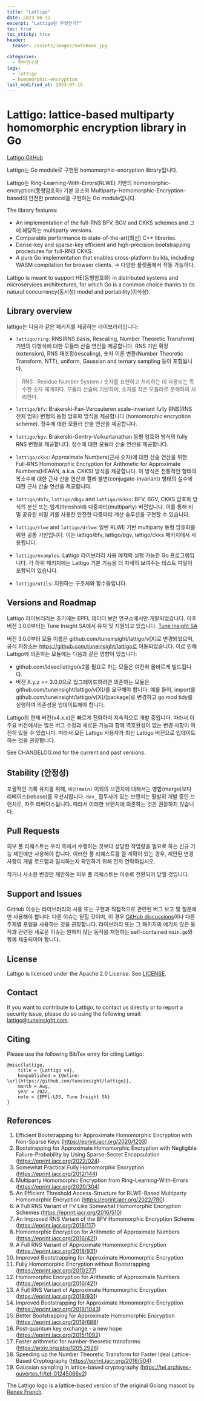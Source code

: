 ```yaml
---
title: "Lattigo"
date: 2023-06-12
excerpt: "Lattigo란 무엇인가?"
toc: true
toc_sticky: true
header:
  teaser: /assets/images/notebook.jpg

categories:
  - 학부연구생
tags:
  - lattigo
  - homomorphic-encryption
last_modified_at: 2023-07-15
---
```


# Lattigo: lattice-based multiparty homomorphic encryption library in Go

[Lattigo GitHub](https://github.com/JihunSKKU/lattigo)

Lattigo는 Go module로 구현된 homomorphic-encryption library입니다.

Lattigo는 Ring-Learning-With-Errors(RLWE) 기반의 homomorphic-encryption(동형암호화) 기본 요소와 Multiparty-Homomorphic-Encryption-based의 안전한 protocol을 구현하는 Go module입니다.

The library features:

- An implementation of the full-RNS BFV, BGV and CKKS schemes and 그에 해당하는 multiparty versions.
- Comparable performance to state-of-the-art(최신) C++ libraries.
- Dense-key and sparse-key efficient and high-precision bootstrapping procedures for full-RNS CKKS.
- A pure Go implementation that enables cross-platform builds, including WASM compilation for browser clients. -> 다양한 플랫폼에서 작동 가능하다.

Lattigo is meant to support HE(동형암호화) in distributed systems and microservices architectures, for which Go is a common choice thanks to its natural concurrency(동시성) model and portability(이식성).

## Library overview

lattigo는 다음과 같은 패키지를 제공하는 라이브러리입니다:

- `lattigo/ring`: RNS(RNS basis, Rescaling, Number Theoretic Transform) 기반의 다항식에 대한 모듈러 산술 연산을 제공합니다. RNS 기반 확장(extension), RNS 재조정(rescaling), 숫자 이론 변환(Number Theoretic Transform, NTT), uniform, Gaussian and ternary sampling 등이 포함됩니다.

> RNS : Residue Number System / 숫자를 표현하고 처리하는 데 사용되는 특수한 숫자 체계이다. 모듈러 산술에 기반하며, 숫자를 작은 모듈러로 분해하여 처리한다.

- `lattigo/bfv`: Brakerski-Fan-Vercauteren scale-invariant fully RNS(RNS 전체 범위) 변형의 동형 암호화 방식을 제공합니다 (homomorphic encryption scheme). 정수에 대한 모듈러 산술 연산을 제공합니다.

- `lattigo/bgv`: Brakerski-Gentry-Vaikuntanathan 동형 암호화 방식의 fully RNS 변형을 제공합니다. 정수에 대한 모듈러 산술 연산을 제공합니다.

- `lattigo/ckks`: Approximate Numbers(근사 숫자)에 대한 산술 연산을 위한 Full-RNS Homomorphic Encryption for Arithmetic for Approximate Numbers(HEAAN, a.k.a. CKKS) 방식을 제공합니다. 이 방식은 전통적인 형태의 복소수에 대한 근사 산술 연산과 켤레 불변(conjugate-invariant) 형태의 실수에 대한 근사 산술 연산을 제공합니다.

- `lattigo/dbfv`, `lattigo/dbgv` and `lattigo/dckks`:  BFV, BGV, CKKS 암호화 방식의 분산 또는 임계(threshold) 다중파티(multiparty) 버전입니다. 이를 통해 비밀 공유된 비밀 키를 사용한 안전한 다중파티 계산 솔루션을 구현할 수 있습니다.

- `lattigo/rlwe` and `lattigo/drlwe`: 일반 RLWE 기반 multiparty 동형 암호화를 위한 공통 기반입니다. 이는 lattigo/bfv, lattigo/bgv, lattigo/ckks 패키지에서 사용됩니다.

- `lattigo/examples`:  Lattigo 라이브러리 사용 예제의 실행 가능한 Go 프로그램입니다. 각 하위 패키지에는 Lattigo 기본 기능을 더 자세히 보여주는 테스트 파일이 포함되어 있습니다.

- `lattigo/utils`: 지원하는 구조체와 함수들입니다.

## Versions and Roadmap

Lattigo 라이브러리는 초기에는 EPFL 데이터 보안 연구소에서만 개발되었습니다. 이후 버전 3.0.0부터는 Tune Insight SA에서 유지 및 지원되고 있습니다. [Tune Insight SA](https://tuneinsight.com)

버전 3.0.0부터 모듈 이름은 github.com/tuneinsight/lattigo/v[X]로 변경되었으며, 공식 저장소는 https://github.com/tuneinsight/lattigo로 이동되었습니다. 이로 인해 Lattigo에 의존하는 모듈에는 다음과 같은 영향이 있습니다:

- github.com/ldsec/lattigo/v2를 필요로 하는 모듈은 여전히 올바르게 빌드됩니다.
- 버전 X.y.z >= 3.0.0으로 업그레이드하려면 의존하는 모듈은 github.com/tuneinsight/lattigo/v[X]/를 요구해야 합니다. 예를 들어, import를 github.com/tuneinsight/lattigo/v[X]/[package]로 변경하고 go mod tidy를 실행하여 의존성을 업데이트해야 합니다.

Lattigo의 현재 버전(v4.x.x)은 빠르게 진화하며 지속적으로 개발 중입니다. 따라서 이 주요 버전에서는 많은 버그 수정과 새로운 기능과 함께 역호환성이 없는 변경 사항이 여전히 있을 수 있습니다. 따라서 모든 Lattigo 사용자가 최신 Lattigo 버전으로 업데이트하는 것을 권장합니다.

See CHANGELOG.md for the current and past versions.

## Stability (안정성)

포괄적인 기록 유지를 위해, `메인(main)` 이외의 브랜치에 대해서는 병합(merge)보다 리베이스(rebase)를 우선시합니다. `dev_` 접두사가 있는 브랜치는 활발히 개발 중인 브랜치로, 자주 리베이스됩니다. 따라서 이러한 브랜치에 의존하는 것은 권장하지 않습니다.

## Pull Requests

외부 풀 리퀘스트는 우리 측에서 수행하는 것보다 상당한 작업량을 필요로 하는 신규 기능 제안에만 사용해야 합니다. 이러한 풀 리퀘스트를 열 계획이 있는 경우, 제안된 변경 사항이 개발 로드맵과 일치하는지 확인하기 위해 먼저 연락하십시오.

작거나 사소한 변경만 제안하는 외부 풀 리퀘스트는 이슈로 전환되어 닫힐 것입니다.

## Support and Issues

GitHub 이슈는 라이브러리의 사용 또는 구현과 직접적으로 관련된 버그 보고 및 질문에만 사용해야 합니다. 다른 이슈는 닫힐 것이며, 이 경우 [GitHub discussions](https://github.com/tuneinsight/lattigo/discussions)이나 다른 주제별 포럼을 사용하는 것을 권장합니다. 라이브러리 또는 그 패키지의 예기치 않은 동작과 관련된 새로운 이슈는 원하지 않는 동작을 재현하는 self-contained `main.go`와 함께 제출되어야 합니다.

## License

Lattigo is licensed under the Apache 2.0 License. See [LICENSE](https://github.com/tuneinsight/lattigo/blob/master/LICENSE).

## Contact

If you want to contribute to Lattigo, to contact us directly or to report a security issue, please do so using the following email: [lattigo@tuneinsight.com](mailto:lattigo@tuneinsight.com).

## Citing

Please use the following BibTex entry for citing Lattigo:

    @misc{lattigo,
        title = {Lattigo v4},
        howpublished = {Online: \url{https://github.com/tuneinsight/lattigo}},
        month = Aug,
        year = 2022,
        note = {EPFL-LDS, Tune Insight SA}
    }

## References

1. Efficient Bootstrapping for Approximate Homomorphic Encryption with Non-Sparse Keys
   (<https://eprint.iacr.org/2020/1203>)
1. Bootstrapping for Approximate Homomorphic Encryption with Negligible Failure-Probability by Using Sparse-Secret Encapsulation
   (<https://eprint.iacr.org/2022/024>)
1. Somewhat Practical Fully Homomorphic Encryption (<https://eprint.iacr.org/2012/144>)
1. Multiparty Homomorphic Encryption from Ring-Learning-With-Errors (<https://eprint.iacr.org/2020/304>)
1. An Efficient Threshold Access-Structure for RLWE-Based Multiparty Homomorphic Encryption (<https://eprint.iacr.org/2022/780>)
1. A Full RNS Variant of FV Like Somewhat Homomorphic Encryption Schemes
   (<https://eprint.iacr.org/2016/510>)
1. An Improved RNS Variant of the BFV Homomorphic Encryption Scheme
   (<https://eprint.iacr.org/2018/117>)
1. Homomorphic Encryption for Arithmetic of Approximate Numbers (<https://eprint.iacr.org/2016/421>)
1. A Full RNS Variant of Approximate Homomorphic Encryption (<https://eprint.iacr.org/2018/931>)
1. Improved Bootstrapping for Approximate Homomorphic Encryption
1. Fully Homomorphic Encryption without Bootstrapping (<https://eprint.iacr.org/2011/277>)
1. Homomorphic Encryption for Arithmetic of Approximate Numbers (<https://eprint.iacr.org/2016/421>)
1. A Full RNS Variant of Approximate Homomorphic Encryption (<https://eprint.iacr.org/2018/931>)
1. Improved Bootstrapping for Approximate Homomorphic Encryption
   (<https://eprint.iacr.org/2018/1043>)
1. Better Bootstrapping for Approximate Homomorphic Encryption (<https://eprint.iacr.org/2019/688>)
1. Post-quantum key exchange - a new hope (<https://eprint.iacr.org/2015/1092>)
1. Faster arithmetic for number-theoretic transforms (<https://arxiv.org/abs/1205.2926>)
1. Speeding up the Number Theoretic Transform for Faster Ideal Lattice-Based Cryptography
   (<https://eprint.iacr.org/2016/504>)
1. Gaussian sampling in lattice-based cryptography
   (<https://tel.archives-ouvertes.fr/tel-01245066v2>)

The Lattigo logo is a lattice-based version of the original Golang mascot by [Renee French](http://reneefrench.blogspot.com/).
